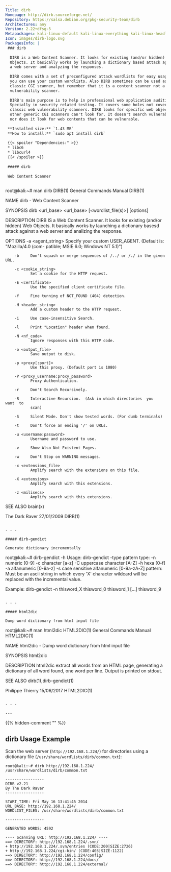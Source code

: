 ```yaml
---
Title: dirb
Homepage: http://dirb.sourceforge.net/
Repository: https://salsa.debian.org/pkg-security-team/dirb
Architectures: any
Version: 2.22+dfsg-5
Metapackages: kali-linux-default kali-linux-everything kali-linux-headless kali-linux-large kali-tools-web 
Icon: images/dirb-logo.svg
PackagesInfo: |
 ### dirb
 
  DIRB is a Web Content Scanner. It looks for existing (and/or hidden) Web
  Objects. It basically works by launching a dictionary based attack against
  a web server and analyzing the responses.
   
  DIRB comes with a set of preconfigured attack wordlists for easy usage but
  you can use your custom wordlists. Also DIRB sometimes can be used as a
  classic CGI scanner, but remember that it is a content scanner not a
  vulnerability scanner.
   
  DIRB's main purpose is to help in professional web application auditing.
  Specially in security related testing. It covers some holes not covered by
  classic web vulnerability scanners. DIRB looks for specific web objects that
  other generic CGI scanners can't look for. It doesn't search vulnerabilities
  nor does it look for web contents that can be vulnerable.
 
 **Installed size:** `1.43 MB`  
 **How to install:** `sudo apt install dirb`  
 
 {{< spoiler "Dependencies:" >}}
 * libc6 
 * libcurl4 
 {{< /spoiler >}}
 
 ##### dirb
 
 Web Content Scanner
 
 ```
 root@kali:~# man dirb
 DIRB(1)                     General Commands Manual                    DIRB(1)
 
 NAME
        dirb - Web Content Scanner
 
 SYNOPSIS
        dirb <url_base> <url_base> [<wordlist_file(s)>] [options]
 
 DESCRIPTION
        DIRB  IS  a  Web Content Scanner. It looks for existing (and/or hidden)
        Web Objects. It basically works by launching a dictionary basesd attack
        against a web server and analizing the response.
 
 OPTIONS
        -a <agent_string>
               Specify your custom USER_AGENT.  (Default is: "Mozilla/4.0 (com-
               patible; MSIE 6.0; Windows NT 5.1)")
 
        -b     Don't squash or merge sequences of /../ or /./ in the given URL.
 
        -c <cookie_string>
               Set a cookie for the HTTP request.
 
        -E <certificate>
               Use the specified client certificate file.
 
        -f     Fine tunning of NOT_FOUND (404) detection.
 
        -H <header_string>
               Add a custom header to the HTTP request.
 
        -i     Use case-insensitive Search.
 
        -l     Print "Location" header when found.
 
        -N <nf_code>
               Ignore responses with this HTTP code.
 
        -o <output_file>
               Save output to disk.
 
        -p <proxy[:port]>
               Use this proxy. (Default port is 1080)
 
        -P <proxy_username:proxy_password>
               Proxy Authentication.
 
        -r     Don't Search Recursively.
 
        -R     Interactive Recursion.  (Ask in which directories  you  want  to
               scan)
 
        -S     Silent Mode. Don't show tested words. (For dumb terminals)
 
        -t     Don't force an ending '/' on URLs.
 
        -u <username:password>
               Username and password to use.
 
        -v     Show Also Not Existent Pages.
 
        -w     Don't Stop on WARNING messages.
 
        -x <extensions_file>
               Amplify search with the extensions on this file.
 
        -X <extensions>
               Amplify search with this extensions.
 
        -z <milisecs>
               Amplify search with this extensions.
 
 SEE ALSO
        brain(x)
 
 The Dark Raver                    27/01/2009                           DIRB(1)
 ```
 
 - - -
 
 ##### dirb-gendict
 
 Generate dictionary incrementally
 
 ```
 root@kali:~# dirb-gendict -h
 Usage: dirb-gendict -type pattern
   type: -n numeric [0-9]
         -c character [a-z]
         -C uppercase character [A-Z]
         -h hexa [0-f]
         -a alfanumeric [0-9a-z]
         -s case sensitive alfanumeric [0-9a-zA-Z]
   pattern: Must be an ascii string in which every 'X' character wildcard
            will be replaced with the incremental value.
 
 Example: dirb-gendict -n thisword_X
   thisword_0
   thisword_1
   [...]
   thisword_9
 ```
 
 - - -
 
 ##### html2dic
 
 Dump word dictionary from html input file
 
 ```
 root@kali:~# man html2dic
 HTML2DIC(1)                 General Commands Manual                HTML2DIC(1)
 
 NAME
        html2dic - Dump word dictionary from html input file
 
 SYNOPSIS
        html2dic <file>
 
 DESCRIPTION
        html2dic  extract  all words from an HTML page, generating a dictionary
        of all word found, one word per line.  Output is printed on stdout.
 
 SEE ALSO
        dirb(1),dirb-gendict(1)
 
 Philippe Thierry                  15/06/2017                       HTML2DIC(1)
 ```
 
 - - -
 
---
```

{{% hidden-comment "<!--Do not edit anything above this line-->" %}}


## dirb Usage Example

Scan the web server (`http://192.168.1.224/`) for directories using a dictionary file (`/usr/share/wordlists/dirb/common.txt`):

```
root@kali:~# dirb http://192.168.1.224/ /usr/share/wordlists/dirb/common.txt

-----------------
DIRB v2.21
By The Dark Raver
-----------------

START_TIME: Fri May 16 13:41:45 2014
URL_BASE: http://192.168.1.224/
WORDLIST_FILES: /usr/share/wordlists/dirb/common.txt

-----------------

GENERATED WORDS: 4592

---- Scanning URL: http://192.168.1.224/ ----
==> DIRECTORY: http://192.168.1.224/.svn/
+ http://192.168.1.224/.svn/entries (CODE:200|SIZE:2726)
+ http://192.168.1.224/cgi-bin/ (CODE:403|SIZE:1122)
==> DIRECTORY: http://192.168.1.224/config/
==> DIRECTORY: http://192.168.1.224/docs/
==> DIRECTORY: http://192.168.1.224/external/
```
